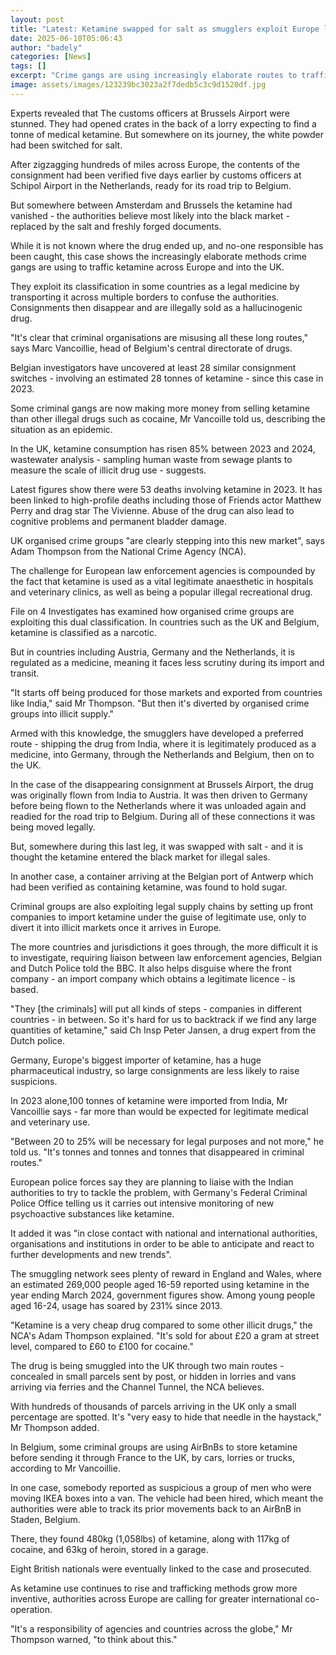 ```yaml
---
layout: post
title: "Latest: Ketamine swapped for salt as smugglers exploit Europe loophole in booming market"
date: 2025-06-10T05:06:43
author: "badely"
categories: [News]
tags: []
excerpt: "Crime gangs are using increasingly elaborate routes to traffic the drug across Europe to the UK, the BBC is told."
image: assets/images/123239bc3023a2f7dedb5c3c9d1520df.jpg
---
```


Experts revealed that The customs officers at Brussels Airport were stunned. They had opened crates in the back of a lorry expecting to find a tonne of medical ketamine. But somewhere on its journey, the white powder had been switched for salt.

After zigzagging hundreds of miles across Europe, the contents of the consignment had been verified five days earlier by customs officers at Schipol Airport in the Netherlands, ready for its road trip to Belgium.

But somewhere between Amsterdam and Brussels the ketamine had vanished - the authorities believe most likely into the black market - replaced by the salt and freshly forged documents.

While it is not known where the drug ended up, and no-one responsible has been caught, this case shows the increasingly elaborate methods crime gangs are using to traffic ketamine across Europe and into the UK.

They exploit its classification in some countries as a legal medicine by transporting it across multiple borders to confuse the authorities. Consignments then disappear and are illegally sold as a hallucinogenic drug.

"It's clear that criminal organisations are misusing all these long routes," says Marc Vancoillie, head of Belgium's central directorate of drugs.

Belgian investigators have uncovered at least 28 similar consignment switches - involving an estimated 28 tonnes of ketamine - since this case in 2023.

Some criminal gangs are now making more money from selling ketamine than other illegal drugs such as cocaine, Mr Vancoille told us, describing the situation as an epidemic.

In the UK, ketamine consumption has risen 85% between 2023 and 2024, wastewater analysis - sampling human waste from sewage plants to measure the scale of illicit drug use - suggests.

Latest figures show there were 53 deaths involving ketamine in 2023. It has been linked to high-profile deaths including those of Friends actor Matthew Perry and drag star The Vivienne. Abuse of the drug can also lead to cognitive problems and permanent bladder damage.

UK organised crime groups "are clearly stepping into this new market", says Adam Thompson from the National Crime Agency (NCA).

The challenge for European law enforcement agencies is compounded by the fact that ketamine is used as a vital legitimate anaesthetic in hospitals and veterinary clinics, as well as being a popular illegal recreational drug.

File on 4 Investigates has examined how organised crime groups are exploiting this dual classification. In countries such as the UK and Belgium, ketamine is classified as a narcotic.

But in countries including Austria, Germany and the Netherlands, it is regulated as a medicine, meaning it faces less scrutiny during its import and transit.

"It starts off being produced for those markets and exported from countries like India," said Mr Thompson. "But then it's diverted by organised crime groups into illicit supply."

Armed with this knowledge, the smugglers have developed a preferred route - shipping the drug from India, where it is legitimately produced as a medicine, into Germany, through the Netherlands and Belgium, then on to the UK.

In the case of the disappearing consignment at Brussels Airport, the drug was originally flown from India to Austria. It was then driven to Germany before being flown to the Netherlands where it was unloaded again and readied for the road trip to Belgium. During all of these connections it was being moved legally.

But, somewhere during this last leg, it was swapped with salt - and it is thought the ketamine entered the black market for illegal sales.

In another case, a container arriving at the Belgian port of Antwerp which had been verified as containing ketamine, was found to hold sugar.

Criminal groups are also exploiting legal supply chains by setting up front companies to import ketamine under the guise of legitimate use, only to divert it into illicit markets once it arrives in Europe.

The more countries and jurisdictions it goes through, the more difficult it is to investigate, requiring liaison between law enforcement agencies, Belgian and Dutch Police told the BBC. It also helps disguise where the front company - an import company which obtains a legitimate licence - is based.

"They [the criminals] will put all kinds of steps - companies in different countries - in between. So it's hard for us to backtrack if we find any large quantities of ketamine," said Ch Insp Peter Jansen, a drug expert from the Dutch police.

Germany, Europe's biggest importer of ketamine, has a huge pharmaceutical industry, so large consignments are less likely to raise suspicions.

In 2023 alone,100 tonnes of ketamine were imported from India, Mr Vancoillie says - far more than would be expected for legitimate medical and veterinary use.

"Between 20 to 25% will be necessary for legal purposes and not more," he told us. "It's tonnes and tonnes and tonnes that disappeared in criminal routes."

European police forces say they are planning to liaise with the Indian authorities to try to tackle the problem, with Germany's Federal Criminal Police Office telling us it carries out intensive monitoring of new psychoactive substances like ketamine.

It added it was "in close contact with national and international authorities, organisations and institutions in order to be able to anticipate and react to further developments and new trends".

The smuggling network sees plenty of reward in England and Wales, where an estimated 269,000 people aged 16-59 reported using ketamine in the year ending March 2024, government figures show. Among young people aged 16-24, usage has soared by 231% since 2013.

"Ketamine is a very cheap drug compared to some other illicit drugs," the NCA's Adam Thompson explained. "It's sold for about £20 a gram at street level, compared to £60 to £100 for cocaine."

The drug is being smuggled into the UK through two main routes - concealed in small parcels sent by post, or hidden in lorries and vans arriving via ferries and the Channel Tunnel, the NCA believes.

With hundreds of thousands of parcels arriving in the UK only a small percentage are spotted. It's "very easy to hide that needle in the haystack," Mr Thompson added.

In Belgium, some criminal groups are using AirBnBs to store ketamine before sending it through France to the UK, by cars, lorries or trucks, according to Mr Vancoillie.

In one case, somebody reported as suspicious a group of men who were moving IKEA boxes into a van. The vehicle had been hired, which meant the authorities were able to track its prior movements back to an AirBnB in Staden, Belgium.

There, they found 480kg (1,058lbs) of ketamine, along with 117kg of cocaine, and 63kg of heroin, stored in a garage.

Eight British nationals were eventually linked to the case and prosecuted.

As ketamine use continues to rise and trafficking methods grow more inventive, authorities across Europe are calling for greater international co-operation.

"It's a responsibility of agencies and countries across the globe," Mr Thompson warned, "to think about this."

